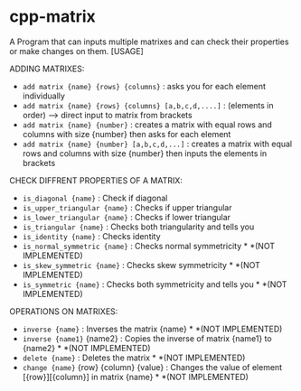 # cpp-matrix
A Program that can inputs multiple matrixes and can check their properties or make changes on them.
[USAGE]

ADDING MATRIXES:
- ```add matrix {name} {rows} {columns}``` : asks you for each element individually
- ```add matrix {name} {rows} {columns} [a,b,c,d,....]``` : (elements in order) --> direct input to matrix from brackets
- ```add matrix {name} {number}``` : creates a matrix with equal rows and columns with size {number} then asks for each element
- ```add matrix {name} {number} [a,b,c,d,...]``` : creates a matrix with equal rows and columns with size {number} then inputs the elements in brackets

CHECK DIFFRENT PROPERTIES OF A MATRIX:
- ```is_diagonal {name}``` : Check if diagonal
- ```is_upper_triangular {name}``` : Checks if upper triangular
- ```is_lower_triangular {name}``` : Checks if lower triangular
- ```is_triangular {name}``` : Checks both triangularity and tells you
- ```is_identity {name}``` : Checks identity
- ```is_normal_symmetric {name}``` :  Checks normal symmetricity * *(NOT IMPLEMENTED)
- ```is_skew_symmetric {name}``` : Checks skew symmetricity * *(NOT IMPLEMENTED)
- ```is_symmetric {name}``` :  Checks both symmetricity and tells you * *(NOT IMPLEMENTED)

OPERATIONS ON MATRIXES:
- ```inverse {name}``` : Inverses the matrix {name} * *(NOT IMPLEMENTED)
- ```inverse {name1}``` {name2} :  Copies the inverse of matrix {name1} to {name2} * *(NOT IMPLEMENTED)
- ```delete {name}``` : Deletes the matrix * *(NOT IMPLEMENTED)
- ```change {name}``` {row} {column} {value} : Changes the value of element [{row}][{column}] in matrix {name} * *(NOT IMPLEMENTED)
